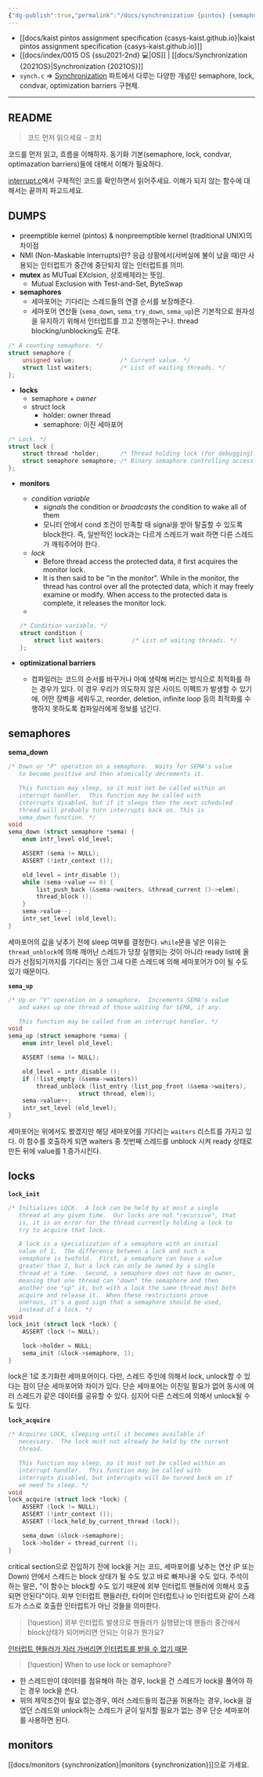 ```yaml
---
{"dg-publish":true,"permalink":"/docs/synchronization {pintos} {semaphore} {lock} {monitor}/","title":"synchronization {pintos} {semaphore} {lock} {monitor}"}
---
```


- [[docs/kaist pintos assignment specification {casys-kaist.github.io}\|kaist pintos assignment specification {casys-kaist.github.io}]]
- [[docs/index/0015 OS {ssu2021-2nd} 💻\|OS]] | [[docs/Synchronization {2021OS}\|Synchronization {2021OS}]]
- `synch.c` => [Synchronization](https://casys-kaist.github.io/pintos-kaist/appendix/synchronization.html) 파트에서 다루는 다양한 개념인 semaphore, lock, condvar, optimization barriers 구현체. 
___

## README

> 코드 먼저 읽으세요 - 코치

코드를 먼저 읽고, 흐름을 이해하자. 동기화 기본(semaphore, lock, condvar, optimazation barriers)들에 대해서 이해가 필요하다.

[interrupt.c](https://github.com/ChoiWheatley/swjungle-week07-09/blob/master/threads/interrupt.c)에서 구체적인 코드를 확인하면서 읽어주세요. 이해가 되지 않는 함수에 대해서는 끝까지 파고드세요.

## DUMPS

- preemptible kernel (pintos) & nonpreemptible kernel (traditional UNIX)의 차이점
- NMI (Non-Maskable Interrupts)란? 응급 상황에서(서버실에 불이 났을 때)만 사용되는 인터럽트가 중간에 중단되지 않는 인터럽트를 의미.
- **mutex** as MUTual EXclsion, 상호배제라는 뜻임.
	- Mutual Exclusion with Test-and-Set, ByteSwap
- **semaphores**
	- 세마포어는 기다리는 스레드들의 연결 순서를 보장해준다.
	- 세마포어 연산들 (`sema_down`, `sema_try_down`, `sema_up`)은 기본적으로 원자성을 유지하기 위해서 인터럽트를 끄고 진행하는구나. thread blocking/unblocking도 끈대.

```c
/* A counting semaphore. */
struct semaphore {
	unsigned value;             /* Current value. */
	struct list waiters;        /* List of waiting threads. */
};
```

- **locks**
	- semaphore + *owner*
	- struct lock
		- holder: owner thread
		- semaphore: 이진 세마포어

```c
/* Lock. */
struct lock {
	struct thread *holder;      /* Thread holding lock (for debugging). */
	struct semaphore semaphore; /* Binary semaphore controlling access. */
};
```

- **monitors**
	- *condition variable*
		- *signals* the condition or *broadcasts* the condition to wake all of them
		- 모니터 안에서 cond 조건이 만족할 때 signal을 받아 탈출할 수 있도록 block한다. 즉, 일반적인 lock과는 다르게 스레드가 wait 하면 다른 스레드가 깨워주어야 한다.
	- *lock*
		- Before thread access the protected data, it first acquires the monitor lock.
		- It is then said to be "in the monitor". While in the monitor, the thread has control over all the protected data, which it may freely examine or modify. When access to the protected data is complete, it releases the monitor lock.
	- 

	```c
	/* Condition variable. */
	struct condition {
		struct list waiters;        /* List of waiting threads. */
	};
	```

- **optimizational barriers**
	- 컴파일러는 코드의 순서를 바꾸거나 아예 생략해 버리는 방식으로 최적화를 하는 경우가 있다. 이 경우 우리가 의도하지 않은 사이드 이펙트가 발생할 수 있기에, 어떤 장벽을 세워두고, reorder, deletion, infinite loop 등의 최적화를 수행하지 못하도록 컴파일러에게 정보를 넘긴다.

## semaphores

**sema_down**

```c
/* Down or "P" operation on a semaphore.  Waits for SEMA's value
   to become positive and then atomically decrements it.

   This function may sleep, so it must not be called within an
   interrupt handler.  This function may be called with
   interrupts disabled, but if it sleeps then the next scheduled
   thread will probably turn interrupts back on. This is
   sema_down function. */
void
sema_down (struct semaphore *sema) {
	enum intr_level old_level;

	ASSERT (sema != NULL);
	ASSERT (!intr_context ());

	old_level = intr_disable ();
	while (sema->value == 0) {
		list_push_back (&sema->waiters, &thread_current ()->elem);
		thread_block ();
	}
	sema->value--;
	intr_set_level (old_level);
}
```

세마포어의 값을 낮추기 전에 sleep 여부를 결정한다. `while`문을 넣은 이유는 `thread_unblock`에 의해 깨어난 스레드가 당장 실행되는 것이 아니라 ready list에 올라가 선점되기까지를 기다리는 동안 그새 다른 스레드에 의해 세마포어가 0이 될 수도 있기 때문이다.

**`sema_up`**

```c
/* Up or "V" operation on a semaphore.  Increments SEMA's value
   and wakes up one thread of those waiting for SEMA, if any.

   This function may be called from an interrupt handler. */
void
sema_up (struct semaphore *sema) {
	enum intr_level old_level;

	ASSERT (sema != NULL);

	old_level = intr_disable ();
	if (!list_empty (&sema->waiters))
		thread_unblock (list_entry (list_pop_front (&sema->waiters),
					struct thread, elem));
	sema->value++;
	intr_set_level (old_level);
}
```

세마포어는 위에서도 봤겠지만 해당 세마포어를 기다리는 `waiters` 리스트를 가지고 있다. 이 함수를 호출하게 되면 waiters 중 첫번째 스레드를 unblock 시켜 ready 상태로 만든 뒤에 value를 1 증가시킨다.

## locks

**`lock_init`**

```c
/* Initializes LOCK.  A lock can be held by at most a single
   thread at any given time.  Our locks are not "recursive", that
   is, it is an error for the thread currently holding a lock to
   try to acquire that lock.

   A lock is a specialization of a semaphore with an initial
   value of 1.  The difference between a lock and such a
   semaphore is twofold.  First, a semaphore can have a value
   greater than 1, but a lock can only be owned by a single
   thread at a time.  Second, a semaphore does not have an owner,
   meaning that one thread can "down" the semaphore and then
   another one "up" it, but with a lock the same thread must both
   acquire and release it.  When these restrictions prove
   onerous, it's a good sign that a semaphore should be used,
   instead of a lock. */
void
lock_init (struct lock *lock) {
	ASSERT (lock != NULL);

	lock->holder = NULL;
	sema_init (&lock->semaphore, 1);
}
```

lock은 1로 초기화한 세마포어이다. 다만, 스레드 주인에 의해서 lock, unlock할 수 있다는 점이 단순 세마포어와 차이가 있다. 단순 세마포어는 이진일 필요가 없어 동시에 여러 스레드가 같은 데이터를 공유할 수 있다. 심지어 다른 스레드에 의해서 unlock될 수도 있다.

**`lock_acquire`**

```c
/* Acquires LOCK, sleeping until it becomes available if
   necessary.  The lock must not already be held by the current
   thread.

   This function may sleep, so it must not be called within an
   interrupt handler.  This function may be called with
   interrupts disabled, but interrupts will be turned back on if
   we need to sleep. */
void
lock_acquire (struct lock *lock) {
	ASSERT (lock != NULL);
	ASSERT (!intr_context ());
	ASSERT (!lock_held_by_current_thread (lock));

	sema_down (&lock->semaphore);
	lock->holder = thread_current ();
}
```

critical section으로 진입하기 전에 lock을 거는 코드, 세마포어를 낮추는 연산 (P 또는 Down) 안에서 스레드는 block 상태가 될 수도 있고 바로 빠져나올 수도 있다. 주석이 하는 말은, "이 함수는 block할 수도 있기 때문에 외부 인터럽트 핸들러에 의해서 호출되면 안된다"이다. 외부 인터럽트 핸들러란, 타이머 인터럽트나 io 인터럽트와 같이 스레드가 스스로 호출한 인터럽트가 아닌 것들을 의미한다. 

> [!question] 외부 인터럽트 발생으로 핸들러가 실행됐는데 핸들러 중간에서 block상태가 되어버리면 안되는 이유가 뭔가요?

[인터럽트 핸들러가 자러 가버리면 인터럽트를 받을 수 없기 때문](https://github.com/ChoiWheatley/swjungle-week07-09/issues/3)

> [!question] When to use lock or semaphore?

- 한 스레드만이 데이터를 점유해야 하는 경우, lock을 건 스레드가 lock을 풀어야 하는 경우 lock을 쓴다.
- 위의 제약조건이 필요 없는경우, 여러 스레드들의 접근을 허용하는 경우, lock을 걸었던 스레드와 unlock하는 스레드가 굳이 일치할 필요가 없는 경우 단순 세마포어를 사용하면 된다.

## monitors

[[docs/monitors {synchronization}\|monitors {synchronization}]]으로 가세요.
